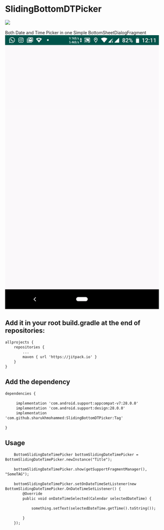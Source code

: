 # SlidingBottomDTPicker
[![](https://jitpack.io/v/sharukhmohammed/SlidingBottomDTPicker.svg)](https://jitpack.io/#sharukhmohammed/SlidingBottomDTPicker)

Both Date and Time Picker in one Simple BottomSheetDialogFragment
![](display.gif)

Add it in your root build.gradle at the end of repositories:
-----------------------------------------------------------

	allprojects {
		repositories {
			...
			maven { url 'https://jitpack.io' }
		}
	}



Add the dependency
------------------

	dependencies {
	        
         implementation 'com.android.support:appcompat-v7:28.0.0'
         implementation 'com.android.support:design:28.0.0'
         implementation 'com.github.sharukhmohammed:SlidingBottomDTPicker:Tag'
         
	}
 
 
Usage
-----

        BottomSlidingDateTimePicker bottomSlidingDateTimePicker = BottomSlidingDateTimePicker.newInstance("Title");

        bottomSlidingDateTimePicker.show(getSupportFragmentManager(), "SomeTAG");

        bottomSlidingDateTimePicker.setOnDateTimeSetListener(new BottomSlidingDateTimePicker.OnDateTimeSetListener() {
            @Override
            public void onDateTimeSelected(Calendar selectedDateTime) {

                something.setText(selectedDateTime.getTime().toString());

            }
        });
